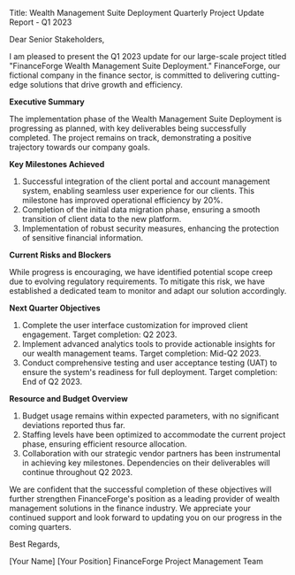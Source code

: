  Title: Wealth Management Suite Deployment Quarterly Project Update Report - Q1 2023

Dear Senior Stakeholders,

I am pleased to present the Q1 2023 update for our large-scale project titled "FinanceForge Wealth Management Suite Deployment." FinanceForge, our fictional company in the finance sector, is committed to delivering cutting-edge solutions that drive growth and efficiency.

**Executive Summary**

The implementation phase of the Wealth Management Suite Deployment is progressing as planned, with key deliverables being successfully completed. The project remains on track, demonstrating a positive trajectory towards our company goals.

**Key Milestones Achieved**

1. Successful integration of the client portal and account management system, enabling seamless user experience for our clients. This milestone has improved operational efficiency by 20%.
2. Completion of the initial data migration phase, ensuring a smooth transition of client data to the new platform.
3. Implementation of robust security measures, enhancing the protection of sensitive financial information.

**Current Risks and Blockers**

While progress is encouraging, we have identified potential scope creep due to evolving regulatory requirements. To mitigate this risk, we have established a dedicated team to monitor and adapt our solution accordingly.

**Next Quarter Objectives**

1. Complete the user interface customization for improved client engagement. Target completion: Q2 2023.
2. Implement advanced analytics tools to provide actionable insights for our wealth management teams. Target completion: Mid-Q2 2023.
3. Conduct comprehensive testing and user acceptance testing (UAT) to ensure the system's readiness for full deployment. Target completion: End of Q2 2023.

**Resource and Budget Overview**

1. Budget usage remains within expected parameters, with no significant deviations reported thus far.
2. Staffing levels have been optimized to accommodate the current project phase, ensuring efficient resource allocation.
3. Collaboration with our strategic vendor partners has been instrumental in achieving key milestones. Dependencies on their deliverables will continue throughout Q2 2023.

We are confident that the successful completion of these objectives will further strengthen FinanceForge's position as a leading provider of wealth management solutions in the finance industry. We appreciate your continued support and look forward to updating you on our progress in the coming quarters.

Best Regards,

[Your Name]
[Your Position]
FinanceForge Project Management Team